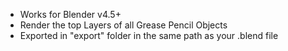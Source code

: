 - Works for Blender v4.5+
- Render the top Layers of all Grease Pencil Objects
- Exported in "export" folder in the same path as your .blend file
